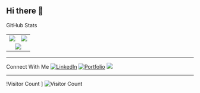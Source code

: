 ## Hi there 👋
GitHub Stats
<table>
  <tr>
    <td>
      <img src="https://github-readme-stats.vercel.app/api?username=DropTheBeat04&show_icons=true&theme=nord" />
    </td>
    <td>
      <img src="https://github-readme-stats.vercel.app/api/top-langs/?username=DropTheBeat04&layout=compact&langs_count=10&theme=outrun" />
    </td>
  </tr>
  <tr>
    <td colspan="2" align="center">
      <img src="https://streak-stats.demolab.com/?user=DropTheBeat04&theme=city_lights" />
    </td>
  </tr>
</table>

---

Connect With Me
[![LinkedIn](https://img.shields.io/badge/-LinkedIn-blue?style=flat-square&logo=linkedin)](https://www.linkedin.com/in/gabriel-botha-5b522229a)
[![Portfolio](https://img.shields.io/badge/-Portfolio-black?style=flat-square&logo=github)](https://github.com/DropTheBeat04)
<a href="mailto:gabrielbotha5@gmail.com">
  <img src="https://img.shields.io/badge/-Email-red?style=flat-square&logo=gmail&logoColor=white" />
</a>

---

!Visitor Count
]
![Visitor Count](.https://komarev.com/ghpvc/?username=FreeYungHammy&color=blue)
<!--
**DropTheBeat04/DropTheBeat04** is a ✨ _special_ ✨ repository because its `README.md` (this file) appears on your GitHub profile.

Here are some ideas to get you started:

- 🔭 I’m currently working on ...
- 🌱 I’m currently learning ...
- 👯 I’m looking to collaborate on ...
- 🤔 I’m looking for help with ...
- 💬 Ask me about ...
- 📫 How to reach me: ...
- 😄 Pronouns: ...
- ⚡ Fun fact: ...
-->
